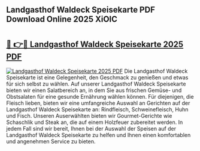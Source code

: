 ## Landgasthof Waldeck Speisekarte PDF Download Online 2025 XiOIC

# <h2><a href="http://gcd0pud.nevu.top/?p=Landgasthof+Waldeck+Speisekarte">🔗 👉🔴 Landgasthof Waldeck Speisekarte 2025 PDF</a></h2>

[![Landgasthof Waldeck Speisekarte 2025 PDF](https://i.imgur.com/dBaPXMq.png)](http://gcd0pud.nevu.top/?p=Landgasthof+Waldeck+Speisekarte)
Die Landgasthof Waldeck Speisekarte ist eine Gelegenheit, den Geschmack zu genießen und etwas für sich selbst zu wählen. Auf unserer Landgasthof Waldeck Speisekarte bieten wir einen Salatbereich an, in dem Sie aus frischen Gemüse- und Obstsalaten für eine gesunde Ernährung wählen können. Für diejenigen, die Fleisch lieben, bieten wir eine umfangreiche Auswahl an Gerichten auf der Landgasthof Waldeck Speisekarte an: Rindfleisch, Schweinefleisch, Huhn und Fisch. Unseren Auserwählten bieten wir Gourmet-Gerichte wie Schaschlik und Steak an, die auf einem Holzfeuer zubereitet werden. In jedem Fall sind wir bereit, Ihnen bei der Auswahl der Speisen auf der Landgasthof Waldeck Speisekarte zu helfen und Ihnen einen komfortablen und angenehmen Service zu bieten.

